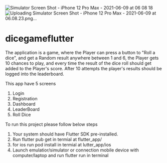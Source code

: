 ![Simulator Screen Shot - iPhone 12 Pro Max - 2021-06-09 at 06 08 18](https://user-images.githubusercontent.com/57384721/121275503-ba7ca780-c881-11eb-8eba-2516ecb55c87.png)
![Uploading Simulator Screen Shot - iPhone 12 Pro Max - 2021-06-09 at 06.08.23.png…]()
# dicegameflutter
The application is a game, where the Player can press a button to "Roll a dice", and get a Random result anywhere between 1 and 6, the Player gets 10 chances to play, and every time the result of the dice roll should get added to the Player's score. After 10 attempts the player's results should be logged into the leaderboard.

This app have 5 screens
1. Login
2. Registration
3. Dashboard
4. LeaderBoard
5. Roll Dice

To run this project please follow below steps
1. Your system should have Flutter SDK pre-installed.
2. Run flutter pub get in termial at flutter_app/
3. for ios run pod install in termial at lutter_app/ios
4. Launch emulatior/simulator or connection mobile device with computer/laptop and run flutter run in terminal
